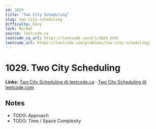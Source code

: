 ```yaml
--- 
id: 1029
title: "Two City Scheduling"
slug: two-city-scheduling
difficulty: Easy
lock: Normal
source: leetcode.ca
leetcode_ca_url: https://leetcode.ca/all/1029.html
leetcode_url: https://leetcode.com/problems/two-city-scheduling/
---
```


# 1029. Two City Scheduling

**Links:** [Two City Scheduling @ leetcode.ca](https://leetcode.ca/all/1029.html) · [Two City Scheduling @ leetcode.com](https://leetcode.com/problems/two-city-scheduling/)

## Notes
- TODO: Approach
- TODO: Time / Space Complexity
